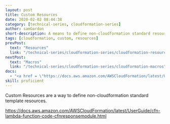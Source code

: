 ```yaml
---
layout: post
title: Custom Resources
date: 2020-02-02 08:44:38
category: [technical-series, cloudformation-series]
author: samGordon
short-description: A means to define non-cloudformation standard resources
tags: [cloudformation, custom, resources]
prevPost:
  text: "Resources"
  link: "/technical-series/cloudformation-series/cloudformation-resources"
nextPost:
  text: "Macros"
  link: "/technical-series/cloudformation-series/cloudformation-macros"
docs:
  - "<a href = \"https://docs.aws.amazon.com/AWSCloudFormation/latest/UserGuide/template-custom-resources.html\">AWS docs on custom resources</a>"
skill: proficient
---
```


Custom Resources are a way to define non-cloudformation standard template resources.

https://docs.aws.amazon.com/AWSCloudFormation/latest/UserGuide/cfn-lambda-function-code-cfnresponsemodule.html

